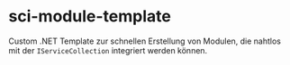 # sci-module-template
Custom .NET Template zur schnellen Erstellung von Modulen, die nahtlos mit der `IServiceCollection` integriert werden können.
